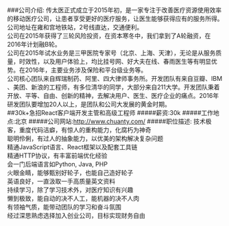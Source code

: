 ###公司介绍:
传太医正式成立于2015年初，是一家专注于改善医疗资源使用效率的移动医疗公司，让患者享受更好的医疗服务，让医生能够获得应有的服务所得。公司地址在雍和宫地铁站，2号线直达，交通便利。</br>
公司在2015年获得了三轮风险投资，在资本寒冬中，我们拿到了A轮融资，在2016年计划融B轮。</br>
公司在2015年试水业务是三甲医院专家号（北京、上海、天津），无论是从服务质量，时效性，以及用户体验上，均比挂号网、好大夫在线、春雨医生等有明显优势。在2016年，主要业务涉及保险和平台级业务等。</br>
公司核心团队来自辉瑞制药、阿里、四大律师事务所。开发团队有来自豆瓣、IBM 、美团、新浪的工程师，有多位清华的同学，大部分来自211大学。开发团队秉着开放、平等、自由、创新的精神，去解决用户、医生、医疗企业的痛点。2016年研发团队要增加20人以上，是团队和公司大发展的黄金时期。</br>
##30k+急招React客户端开发主管和高级工程师
#####薪资:30k
#####工作地点:北京 
#####公司网站:<a href="http://www.chuanty.com/" target="_blank">http://www.chuanty.com/</a>
#####职位描述:
技术极客，重度代码洁癖，有惊人的重构能力，化腐朽为神奇</br>
聪明伶俐，有过人的抽象能力，以优美的架构解决复杂问题</br>
精通JavaScript语言、React框架以及配套工具链</br>
精通HTTP协议，有丰富前端优化经验</br>
会一门后端语言如Python, Java, PHP</br>
火眼金睛，能够甄别好轮子，也能自己造好轮子</br>
英语良好，一直汲取一手高质量英文资料</br>
持续学习，除了学习技术外，对医疗知识有兴趣</br>
懒到极致，能自动的决不人工，能机器的决不人肉</br>
有领袖气质，能带动团队的学习和奋斗氛围</br>
经过深思熟虑选择加入创业公司，目标实现财务自由</br>
